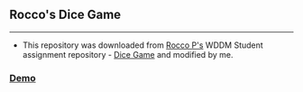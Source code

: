 ## Rocco's Dice Game
---

- This repository was downloaded from [Rocco P's](https://github.com/juneate) WDDM Student assignment repository - [Dice Game](https://github.com/juneate/dice-game) and modified by me.

### [Demo](https://felice63.github.io/Dice-Roll/)
